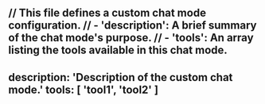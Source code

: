 // This file defines a custom chat mode configuration.
// - 'description': A brief summary of the chat mode's purpose.
// - 'tools': An array listing the tools available in this chat mode.
---
description: 'Description of the custom chat mode.'
tools: [ 'tool1', 'tool2' ]
---